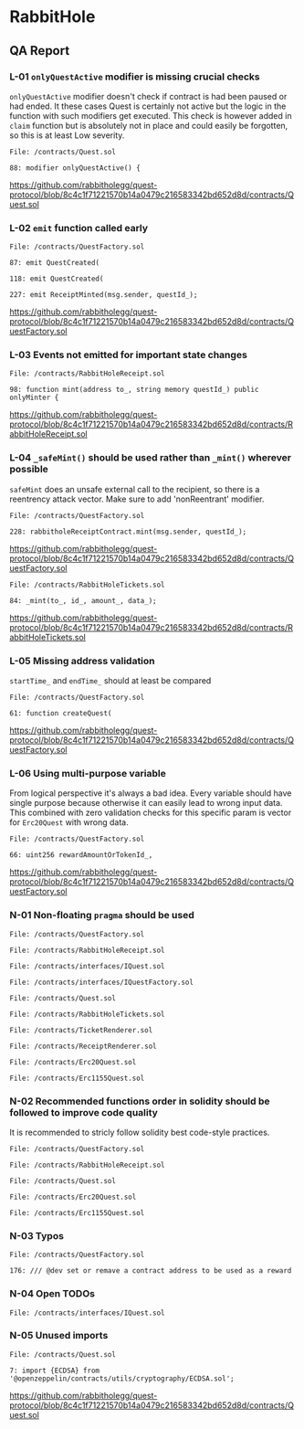 # RabbitHole

## QA Report

### L-01 `onlyQuestActive` modifier is missing crucial checks

`onlyQuestActive` modifier doesn't check if contract is had been paused or had ended. It these cases Quest is certainly not active but the logic in the function with such modifiers get executed. This check is however added in `claim` function but is absolutely not in place and could easily be forgotten, so this is at least Low severity.

```solidity
File: /contracts/Quest.sol

88: modifier onlyQuestActive() {
```

https://github.com/rabbitholegg/quest-protocol/blob/8c4c1f71221570b14a0479c216583342bd652d8d/contracts/Quest.sol

### L-02 `emit` function called early

```solidity
File: /contracts/QuestFactory.sol

87: emit QuestCreated(

118: emit QuestCreated(

227: emit ReceiptMinted(msg.sender, questId_);
```

https://github.com/rabbitholegg/quest-protocol/blob/8c4c1f71221570b14a0479c216583342bd652d8d/contracts/QuestFactory.sol

### L-03 Events not emitted for important state changes

```solidity
File: /contracts/RabbitHoleReceipt.sol

98: function mint(address to_, string memory questId_) public onlyMinter {
```

https://github.com/rabbitholegg/quest-protocol/blob/8c4c1f71221570b14a0479c216583342bd652d8d/contracts/RabbitHoleReceipt.sol

### L-04 `_safeMint()` should be used rather than `_mint()` wherever possible

`safeMint` does an unsafe external call to the recipient, so there is a reentrency attack vector. Make sure to add 'nonReentrant' modifier.

```solidity
File: /contracts/QuestFactory.sol

228: rabbitholeReceiptContract.mint(msg.sender, questId_);
```

https://github.com/rabbitholegg/quest-protocol/blob/8c4c1f71221570b14a0479c216583342bd652d8d/contracts/QuestFactory.sol

```solidity
File: /contracts/RabbitHoleTickets.sol

84: _mint(to_, id_, amount_, data_);
```

https://github.com/rabbitholegg/quest-protocol/blob/8c4c1f71221570b14a0479c216583342bd652d8d/contracts/RabbitHoleTickets.sol

### L-05 Missing address validation

`startTime_` and `endTime_` should at least be compared

```solidity
File: /contracts/QuestFactory.sol

61: function createQuest(
```

https://github.com/rabbitholegg/quest-protocol/blob/8c4c1f71221570b14a0479c216583342bd652d8d/contracts/QuestFactory.sol

### L-06 Using multi-purpose variable

From logical perspective it's always a bad idea. Every variable should have single purpose because otherwise it can easily lead to wrong input data. This combined with zero validation checks for this specific param is vector for `Erc20Quest` with wrong data.

```solidity
File: /contracts/QuestFactory.sol

66: uint256 rewardAmountOrTokenId_,
```

https://github.com/rabbitholegg/quest-protocol/blob/8c4c1f71221570b14a0479c216583342bd652d8d/contracts/QuestFactory.sol

### N-01 Non-floating `pragma` should be used

```solidity
File: /contracts/QuestFactory.sol

File: /contracts/RabbitHoleReceipt.sol

File: /contracts/interfaces/IQuest.sol

File: /contracts/interfaces/IQuestFactory.sol

File: /contracts/Quest.sol

File: /contracts/RabbitHoleTickets.sol

File: /contracts/TicketRenderer.sol

File: /contracts/ReceiptRenderer.sol

File: /contracts/Erc20Quest.sol

File: /contracts/Erc1155Quest.sol
```

### N-02 Recommended functions order in solidity should be followed to improve code quality

It is recommended to stricly follow solidity best code-style practices.

```solidity
File: /contracts/QuestFactory.sol

File: /contracts/RabbitHoleReceipt.sol

File: /contracts/Quest.sol

File: /contracts/Erc20Quest.sol

File: /contracts/Erc1155Quest.sol
```

### N-03 Typos

```solidity
File: /contracts/QuestFactory.sol

176: /// @dev set or remave a contract address to be used as a reward
```

### N-04 Open TODOs

```solidity
File: /contracts/interfaces/IQuest.sol
```

### N-05 Unused imports

```solidity
File: /contracts/Quest.sol

7: import {ECDSA} from '@openzeppelin/contracts/utils/cryptography/ECDSA.sol';
```

https://github.com/rabbitholegg/quest-protocol/blob/8c4c1f71221570b14a0479c216583342bd652d8d/contracts/Quest.sol
